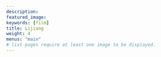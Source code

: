 ```yaml
---
description: 
featured_image: 
keywords: [film]
title: Lijiang
weight: 4
menus: "main"
# list pages require at least one image to be displayed.
---
```

